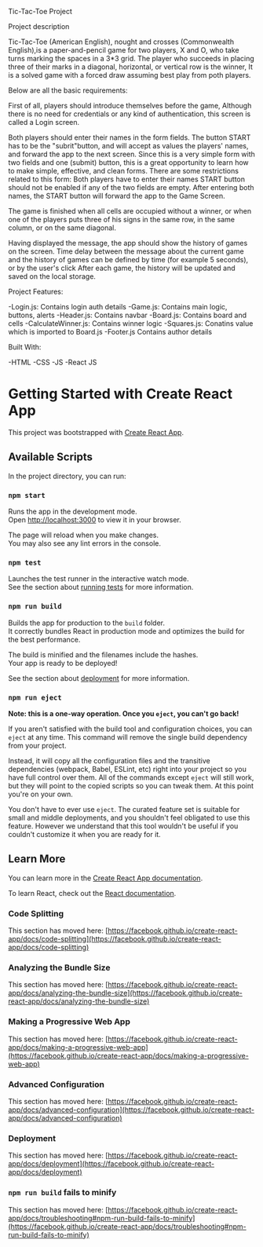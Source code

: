 Tic-Tac-Toe Project

Project description

Tic-Tac-Toe (American English), nought and crosses (Commonwealth English),is a paper-and-pencil game for two players, X and O, who take turns marking the spaces in a 3\*3 grid. The player who succeeds in placing three of their marks in a diagonal, horizontal, or vertical row is the winner, It is a solved game with a forced draw assuming best play from poth players.

Below are all the basic requirements:

First of all, players should introduce themselves before the game, Although there is no need for credentials or any kind of authentication, this screen is called a Login screen.

Both players should enter their names in the form fields. The button START has to be the "subrit"button, and will accept as values the players' names, and forward the app to the next screen. Since this is a very simple form with two fields and one (submit) button, this is a great opportunity to learn how to make simple, effective, and clean forms.
There are some restrictions related to this form: Both players have to enter their names START button should not be enabled if any of the two fields are empty. After entering both names, the START button will forward the app to the Game Screen.

The game is finished when all cells are occupied without a winner, or when one of the players puts three of his signs in the same row, in the same column, or on the same diagonal.

Having displayed the message, the app should show the history of games on the screen. Time delay between the message about the current game and the history of games can be defined by time (for example 5 seconds), or by the user's click After each game, the history will be updated and saved on the local storage.

Project Features:

-Login.js: Contains login auth details
-Game.js: Contains main logic, buttons, alerts
-Header.js: Contains navbar
-Board.js: Contains board and cells
-CalculateWinner.js: Contains winner logic
-Squares.js: Conatins value which is imported to Board.js
-Footer.js Contains author details

Built With:

-HTML
-CSS
-JS
-React JS

# Getting Started with Create React App

This project was bootstrapped with [Create React App](https://github.com/facebook/create-react-app).

## Available Scripts

In the project directory, you can run:

### `npm start`

Runs the app in the development mode.\
Open [http://localhost:3000](http://localhost:3000) to view it in your browser.

The page will reload when you make changes.\
You may also see any lint errors in the console.

### `npm test`

Launches the test runner in the interactive watch mode.\
See the section about [running tests](https://facebook.github.io/create-react-app/docs/running-tests) for more information.

### `npm run build`

Builds the app for production to the `build` folder.\
It correctly bundles React in production mode and optimizes the build for the best performance.

The build is minified and the filenames include the hashes.\
Your app is ready to be deployed!

See the section about [deployment](https://facebook.github.io/create-react-app/docs/deployment) for more information.

### `npm run eject`

**Note: this is a one-way operation. Once you `eject`, you can't go back!**

If you aren't satisfied with the build tool and configuration choices, you can `eject` at any time. This command will remove the single build dependency from your project.

Instead, it will copy all the configuration files and the transitive dependencies (webpack, Babel, ESLint, etc) right into your project so you have full control over them. All of the commands except `eject` will still work, but they will point to the copied scripts so you can tweak them. At this point you're on your own.

You don't have to ever use `eject`. The curated feature set is suitable for small and middle deployments, and you shouldn't feel obligated to use this feature. However we understand that this tool wouldn't be useful if you couldn't customize it when you are ready for it.

## Learn More

You can learn more in the [Create React App documentation](https://facebook.github.io/create-react-app/docs/getting-started).

To learn React, check out the [React documentation](https://reactjs.org/).

### Code Splitting

This section has moved here: [https://facebook.github.io/create-react-app/docs/code-splitting](https://facebook.github.io/create-react-app/docs/code-splitting)

### Analyzing the Bundle Size

This section has moved here: [https://facebook.github.io/create-react-app/docs/analyzing-the-bundle-size](https://facebook.github.io/create-react-app/docs/analyzing-the-bundle-size)

### Making a Progressive Web App

This section has moved here: [https://facebook.github.io/create-react-app/docs/making-a-progressive-web-app](https://facebook.github.io/create-react-app/docs/making-a-progressive-web-app)

### Advanced Configuration

This section has moved here: [https://facebook.github.io/create-react-app/docs/advanced-configuration](https://facebook.github.io/create-react-app/docs/advanced-configuration)

### Deployment

This section has moved here: [https://facebook.github.io/create-react-app/docs/deployment](https://facebook.github.io/create-react-app/docs/deployment)

### `npm run build` fails to minify

This section has moved here: [https://facebook.github.io/create-react-app/docs/troubleshooting#npm-run-build-fails-to-minify](https://facebook.github.io/create-react-app/docs/troubleshooting#npm-run-build-fails-to-minify)
